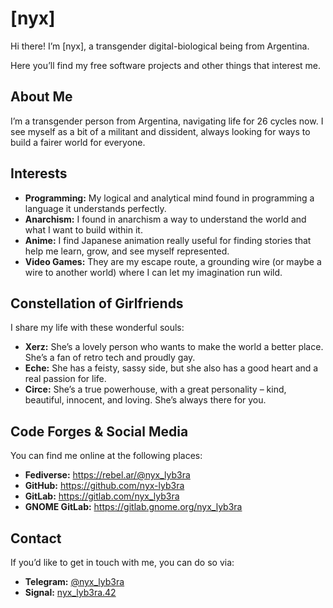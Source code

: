 # [nyx]

Hi there! I’m [nyx], a transgender digital-biological being from Argentina.

Here you’ll find my free software projects and other things that interest me.

## About Me

I’m a transgender person from Argentina, navigating life for 26 cycles now. I
see myself as a bit of a militant and dissident, always looking for ways to
build a fairer world for everyone.

## Interests

- **Programming:** My logical and analytical mind found in programming a
  language it understands perfectly.
- **Anarchism:** I found in anarchism a way to understand the world and what I
  want to build within it.
- **Anime:** I find Japanese animation really useful for finding stories that
  help me learn, grow, and see myself represented.
- **Video Games:** They are my escape route, a grounding wire (or maybe a wire
  to another world) where I can let my imagination run wild.

## Constellation of Girlfriends

I share my life with these wonderful souls:

- **Xerz:** She’s a lovely person who wants to make the world a better place.
  She’s a fan of retro tech and proudly gay.
- **Eche:** She has a feisty, sassy side, but she also has a good heart and a
  real passion for life.
- **Circe:** She’s a true powerhouse, with a great personality – kind,
  beautiful, innocent, and loving. She’s always there for you.

## Code Forges & Social Media

You can find me online at the following places:

- **Fediverse:** https://rebel.ar/@nyx_lyb3ra
- **GitHub:** https://github.com/nyx-lyb3ra
- **GitLab:** https://gitlab.com/nyx_lyb3ra
- **GNOME GitLab:** https://gitlab.gnome.org/nyx_lyb3ra

## Contact

If you’d like to get in touch with me, you can do so via:

- **Telegram:** [@nyx_lyb3ra](https://t.me/nyx_lyb3ra)
- **Signal:** [nyx_lyb3ra.42](https://signal.me/#u/nyx_lyb3ra.42)
